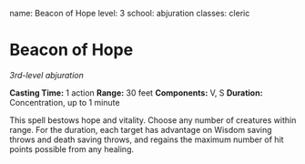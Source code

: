 name: Beacon of Hope
level: 3
school: abjuration
classes: cleric

# Beacon of Hope
_3rd-level abjuration_

**Casting Time:** 1 action
**Range:** 30 feet
**Components:** V, S
**Duration:** Concentration, up to 1 minute

This spell bestows hope and vitality. Choose any number of creatures within range. For the duration, each target has advantage on Wisdom saving throws and death saving throws, and regains the maximum number of hit points possible from any healing.
